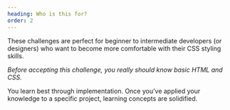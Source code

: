 ```yaml
---
heading: Who is this for?
order: 2
---
```


These challenges are perfect for beginner to intermediate developers (or designers) who want to become more comfortable with their CSS styling skills.

_*Before accepting this challenge, you really should know basic HTML and CSS.*_

You learn best through implementation. Once you’ve applied your knowledge to a specific project, learning concepts are solidified.
